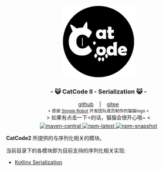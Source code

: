 <div align="center">
    <img src="../.catcode2/logo.png" alt="catcode logo"/>
    <h3>
        - 😺 CatCode Ⅱ - Serialization 😺 -
    </h3>
    <span>
        <a href="https://github.com/ForteScarlet/CatCode2" target="_blank">github</a>
    </span> 
    &nbsp;&nbsp; | &nbsp;&nbsp;
    <span>
        <a href="https://gitee.com/ForteScarlet/CatCode2" target="_blank">gitee</a>
    </span> <br />
    <small> &gt; 感谢 <a href="https://github.com/ForteScarlet/simpler-robot" target="_blank">Simple Robot</a> 开发团队成员制作的猫猫logo &lt; </small> <br />
    &gt; 如果有点击一下⭐的话，猫猫会很开心哦~ &lt; <br />
    <a href="https://repo1.maven.org/maven2/love/forte/catcode2/" target="_blank" >
        <img src="https://img.shields.io/maven-central/v/love.forte.catcode2/catcode2-core" alt="maven-central" />
    </a>
    <a href="https://www.npmjs.com/package/@catcode2/core" target="_blank" >
            <img src="https://img.shields.io/npm/v/@catcode2/core/latest" alt="npm-latest" />
    </a>
    <a href="https://www.npmjs.com/package/@catcode2/core" target="_blank" >
        <img src="https://img.shields.io/npm/v/@catcode2/core/snapshot" alt="npm-snapshot" />
    </a>

</div>

**CatCode2** 所提供的与序列化相关的模块。

当前目录下的各模块即为目前支持的序列化相关实现: 

- [Kotlinx Serialization](catcode2-serialization-kotlinx)